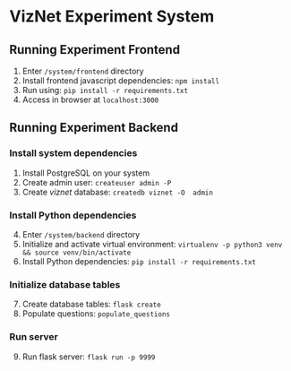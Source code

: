 # VizNet Experiment System

## Running Experiment Frontend
1. Enter `/system/frontend` directory
2. Install frontend javascript dependencies: `npm install`
2. Run using: `pip install -r requirements.txt`
4. Access in browser at `localhost:3000`

## Running Experiment Backend

### Install system dependencies
1. Install PostgreSQL on your system
2. Create admin user: `createuser admin -P`
3. Create _viznet_ database: `createdb viznet -O  admin`

### Install Python dependencies
4. Enter `/system/backend` directory
5. Initialize and activate virtual environment: `virtualenv -p python3 venv && source venv/bin/activate`
6. Install Python dependencies: `pip install -r requirements.txt`

### Initialize database tables
7. Create database tables: `flask create`
8. Populate questions: `populate_questions`

### Run server
9. Run flask server: `flask run -p 9999`
